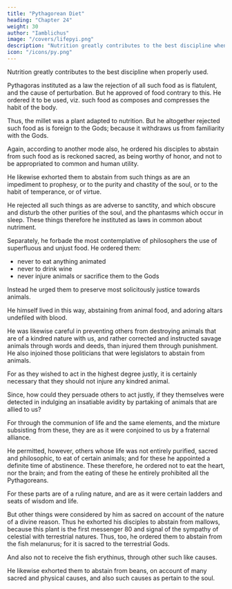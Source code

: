```yaml
---
title: "Pythagorean Diet"
heading: "Chapter 24"
weight: 30
author: "Iamblichus"
image: "/covers/lifepyi.png"
description: "Nutrition greatly contributes to the best discipline when properly used"
icon: "/icons/py.png"
---
```




Nutrition greatly contributes to the best discipline when properly used. 

Pythagoras instituted as a law the rejection of all such food as is flatulent, and the cause of perturbation. But he approved of food contrary to this. He ordered it to be used, viz. such food as composes and compresses the habit of the body. 

Thus, the millet was a plant adapted to nutrition. But he altogether rejected such food as is foreign to the Gods; because it withdraws us from familiarity with the Gods. 

Again, according to another mode also, he ordered his disciples to abstain from such food as is reckoned sacred, as being worthy of honor, and not to be appropriated to common and human utility. 

He likewise exhorted them to abstain from such things as are an impediment to prophesy, or to the purity and chastity of the soul, or to the habit of temperance, or of virtue. 

He rejected all such things as are adverse to sanctity, and which obscure and disturb the other purities of the soul, and the phantasms which occur in sleep. These things therefore he instituted as laws in common about nutriment.

Separately, he forbade the most contemplative of philosophers <!-- , and who have arrived at the summit of philosophic attainments, --> the use of superfluous and unjust food. He ordered them:
- never to eat anything animated
- never to drink wine 
- never injure animals or sacrifice them to the Gods

Instead he urged them to preserve most solicitously justice towards animals.

He himself lived in this way, abstaining from animal food, and adoring altars undefiled with blood. 

He was likewise careful in preventing others from destroying animals that are of a kindred nature with us, and rather corrected and instructed savage animals through words and deeds, than injured them through punishment. He also injoined those politicians that were legislators to abstain from animals. 

For as they wished to act in the highest degree justly, it is certainly necessary that they should not injure any kindred animal. 

Since, how could they persuade others to act justly, if they themselves were detected in indulging an insatiable avidity by partaking of animals that are allied to us? 

For through the communion of life and the same elements, and the mixture subsisting from these, they are as it were conjoined to us by a fraternal alliance. 

He permitted, however, others whose life was not entirely purified, sacred and philosophic, to eat of certain animals; and for these he appointed a definite time of abstinence. These therefore, he ordered not to eat the heart, nor the brain; and from the eating of these he entirely prohibited all the Pythagoreans. 

For these parts are of a ruling nature, and are as it were certain ladders and seats of wisdom and life. 

But other things were considered by him as sacred on account of the nature of a divine reason. Thus he exhorted his disciples to abstain from mallows, because this plant is the first messenger 80 and signal of the sympathy of celestial with terrestrial natures. Thus, too, he ordered them to abstain from the fish melanurus; for it is sacred to the terrestrial Gods. 

And also not to receive the fish erythinus, through other such like causes. 

He likewise exhorted them to abstain from beans, on account of many sacred and physical causes, and also such causes as pertain to the soul. <!-- And he established as laws other precepts similar to these, beginning through nutriment to lead men to virtue. -->

